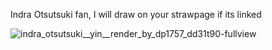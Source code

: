 Indra Otsutsuki fan, I will draw on your strawpage if its linked 


![indra_otsutsuki__yin__render_by_dp1757_dd31t90-fullview](https://github.com/user-attachments/assets/61368d8b-fd59-48d4-b71a-f70c7375567f)

<!---
BubbaBuff/BubbaBuff is a ✨ special ✨ repository because its `README.md` (this file) appears on your GitHub profile.
You can click the Preview link to take a look at your changes.
--->
